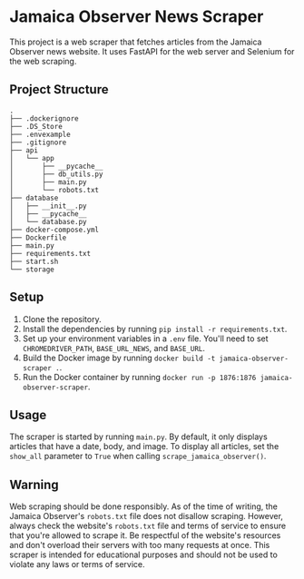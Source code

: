 # Jamaica Observer News Scraper

This project is a web scraper that fetches articles from the Jamaica Observer news website. It uses FastAPI for the web server and Selenium for the web scraping.

## Project Structure

```
.
├── .dockerignore
├── .DS_Store
├── .envexample
├── .gitignore
├── api
│   └── app
│       ├── __pycache__
│       ├── db_utils.py
│       ├── main.py
│       └── robots.txt
├── database
│   ├── __init__.py
│   ├── __pycache__
│   └── database.py
├── docker-compose.yml
├── Dockerfile
├── main.py
├── requirements.txt
├── start.sh
└── storage
```
## Setup

1. Clone the repository.
2. Install the dependencies by running `pip install -r requirements.txt`.
3. Set up your environment variables in a `.env` file. You'll need to set `CHROMEDRIVER_PATH`, `BASE_URL_NEWS`, and `BASE_URL`.
4. Build the Docker image by running `docker build -t jamaica-observer-scraper .`.
5. Run the Docker container by running `docker run -p 1876:1876 jamaica-observer-scraper`.

## Usage

The scraper is started by running `main.py`. By default, it only displays articles that have a date, body, and image. To display all articles, set the `show_all` parameter to `True` when calling `scrape_jamaica_observer()`.

## Warning

Web scraping should be done responsibly. As of the time of writing, the Jamaica Observer's `robots.txt` file does not disallow scraping. However, always check the website's `robots.txt` file and terms of service to ensure that you're allowed to scrape it. Be respectful of the website's resources and don't overload their servers with too many requests at once. This scraper is intended for educational purposes and should not be used to violate any laws or terms of service.
```
